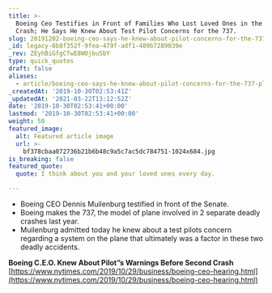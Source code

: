 ```yaml
---
title: >-
  Boeing Ceo Testifies in Front of Families Who Lost Loved Ones in the 737
  Crash; He Says He Knew About Test Pilot Concerns for the 737.
slug: 20191202-boeing-ceo-says-he-knew-about-pilot-concerns-for-the-737-planes
_id: legacy-6b8f352f-9fea-479f-adf1-489b7289039e
_rev: ZEyhBiGfgCfwE8WOjbuSbY
type: quick_quotes
draft: false
aliases:
  - article/boeing-ceo-says-he-knew-about-pilot-concerns-for-the-737-planes/
_createdAt: '2019-10-30T02:53:41Z'
_updatedAt: '2021-03-22T13:12:52Z'
date: '2019-10-30T02:53:41+00:00'
lastmod: '2019-10-30T02:53:41+00:00'
weight: 50
featured_image:
  alt: Featured article image
  url: >-
    bf378cbaa072736b21b6b48c9a5c7ac5dc784751-1024x684.jpg
is_breaking: false
featured_quote:
  quote: I think about you and your loved ones every day.

---
```

* Boeing CEO Dennis Muilenburg testified in front of the Senate.
* Boeing makes the 737, the model of plane involved in 2 separate deadly crashes last year.
* Muilenburg admitted today he knew about a test pilots concern regarding a system on the plane that ultimately was a factor in these two deadly accidents.

**Boeing C.E.O. Knew About Pilot”s Warnings Before Second Crash**  
[https://www.nytimes.com/2019/10/29/business/boeing-ceo-hearing.html](https://www.nytimes.com/2019/10/29/business/boeing-ceo-hearing.html)